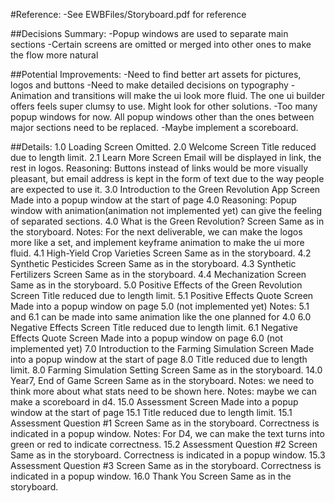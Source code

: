 #Reference:
-See EWBFiles/Storyboard.pdf for reference

##Decisions Summary:
-Popup windows are used to separate main sections
-Certain screens are omitted or merged into other ones to make the flow more natural

##Potential Improvements:
-Need to find better art assets for pictures, logos and buttons
-Need to make detailed decisions on typography
-Animation and transitions will make the ui look more fluid. The one ui builder offers feels super clumsy to use. Might look for other solutions.
-Too many popup windows for now. All popup windows other than the ones between major sections need to be replaced.
-Maybe implement a scoreboard.

##Details:
1.0 Loading Screen
	Omitted.
2.0  Welcome Screen
	Title reduced due to length limit.
2.1 Learn More Screen 
	Email will be displayed in link, the rest in logos.
	Reasoning: Buttons instead of links would be more visually pleasant, but email address is kept in the form of text due to the way people are expected to use it.
3.0 Introduction to the Green Revolution App Screen 
	Made into a popup window at the start of page 4.0
	Reasoning: Popup window with animation(animation not implemented yet) can give the feeling of separated sections.
4.0 What is the Green Revolution? Screen
	Same as in the storyboard.
	Notes: For the next deliverable, we can make the logos more like a set, and implement keyframe animation to make the ui more fluid.
4.1 High-Yield Crop Varieties Screen
	Same as in the storyboard.
4.2 Synthetic Pesticides Screen
	Same as in the storyboard.
4.3 Synthetic Fertilizers Screen
	Same as in the storyboard.
4.4 Mechanization Screen
	Same as in the storyboard.
5.0 Positive Effects of the Green Revolution Screen
	Title reduced due to length limit.
5.1 Positive Effects Quote Screen
	Made into a popup window on page 5.0 (not implemented yet)
	Notes: 5.1 and 6.1 can be made into same animation like the one planned for 4.0
6.0 Negative Effects Screen
	Title reduced due to length limit.
6.1 Negative Effects Quote Screen
	Made into a popup window on page 6.0 (not implemented yet)
7.0 Introduction to the Farming Simulation Screen
	Made into a popup window at the start of page 8.0
	Title reduced due to length limit.
8.0 Farming Simulation Setting Screen
	Same as in the storyboard.
14.0 Year7, End of Game Screen
	Same as in the storyboard.
	Notes: we need to think more about what stats need to be shown here.
  	Notes: maybe we can make a scoreboard in d4.
15.0 Assessment Screen
	Made into a popup window at the start of page 15.1
	Title reduced due to length limit.
15.1 Assessment Question #1 Screen
	Same as in the storyboard.
  	Correctness is indicated in a popup window.
  	Notes: For D4, we can make the text turns into green or red to indicate correctness.
15.2 Assessment Question #2 Screen
	Same as in the storyboard.
  	Correctness is indicated in a popup window.
15.3 Assessment Question #3 Screen
	Same as in the storyboard.
  	Correctness is indicated in a popup window.
16.0 Thank You Screen
	Same as in the storyboard.
